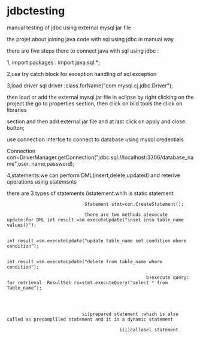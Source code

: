 # jdbctesting

manual testing of jdbc using external mysql jar file

the projet about joining java code with sql using jdbc in manual way

there are five steps there to connect java with sql using jdbc :

1, import packages : import java.sql.*;

2,use try catch block for exception handling of sql exception

3,load driver sql driver :class.forName("com.mysql.cj.jdbc.Driver");

then load or add the external mysql jar file in eclipse by right clicking on the project the go to properties section, then click on bild tools the click on libraries 

section and then add external jar file and at last click on apply and close button;

use connection interfce to connect to database using mysql credentials 

Connection con=DriverManager.getConnection("jdbc:sql://localhost:3306/database_name",user_name,password);

4,statements:we can perform DML(insert,delete,updated) and reterive operations using statemsnts

there are 3 types of statements i)statement:whih is static statement

                                 Statement stmt=con.CreateStatement();
                                 
                                 there are two methods a)execute update:for DML int result =sm.executeUpdate("inset into table_name values()");
                                 
                                                                                 int result =sm.executeUpdate("update table_name set condition where condition");
                                                                                 
                                                                                int result =sm.executeUpdate("delete from table_name where condition");
                                                                                
                                                        b)execute query: for retrieval  ResultSet rs=stmt.executeQuery("select * from Table_name");
                                                        
                                 
                                 
                                             
                                ii)prepared statement :which is also called as precompliled statement and it is a dynamic statement
                                
                                              iii)callabel statement
                      
